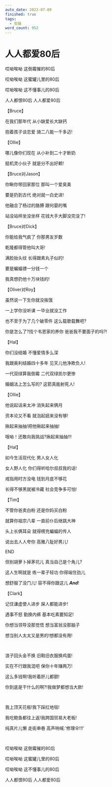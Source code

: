 ```yaml
---
auto_date: 2022-07-09
finished: true
tags:
  - 剪辑
word_count: 952
---
```


# 人人都爱80后

哎呦唉呦 这倒霉摧的80后

哎呦唉呦 这蜜罐儿里的80后

哎呦唉呦 这不懂事儿的80后

人人都恨80后 人人都爱80后

【Bruce】

在我们那年代 从小缺爱长大缺钙

抱着孩子谈恋爱 骑二八能一千多迈!

【Ollie】

哪儿像你们现在 从小补到二十才断奶

挺机灵小伙子 就是分不出好赖!

【Bruce对Jason】

你瞅你带回家那位 那叫一个爱臭美

要是扔到古代 绝对就一白史进!

他融合了杨过的胳膊 跟何晏的嘴

站没站样坐没坐样 花钱大手大脚没完没了!

【Bruce对Dick】

你能给我气疯了 你那男友岁数

乾隆都得管他叫大哥!

满脸抬头纹 长得跟素丸子似的!

要是蝙蝠镖一分钱一个

我真想扔他十万块钱的!

【Oliver对Roy】

虽然说一下生你就没挨饿

一上学你没听课 一毕业就没工作

也不至于为了几个破零件 这么载歌载舞吧?

你是怎么了?找个韦恩家的养你 爸爸我不要面子的吗?!

【Hal】

你们没结婚 不懂爱情多么深

我跟奥利结婚四十多年 见天儿他净欺负人!

一代双绿算我倒霉 二代双绿凯尔更惨

婚姻法上怎么写的? 这箭真能射死人!

【Ollie】

他说起话来太冲 消失起来俩月

资本论又不看 就泡起妞来没有够!

揪起来抽抽!把他揪起来抽抽!

哦呦！还敢向我挑战?揪起来抽抽!!!

【Hal】

如今生活现代化 男人女人化

女人野人化 你们得听哈尔叔叔我的话!

戒指用时方没电 钱到月底不够花

长得不够黑就被冷藏 社会竞争多可怕!

【Tim】

不管你爸卖白粉 还是你妈买白粉

就算你祖宗八辈 一直前仆后继跳大神

头上长俩耳朵 就得楞充蝙蝠的传人

说出去人人夸你 高雅八耻好男儿!

END

但别胡萝卜掉茅坑儿 真当自己是个角儿?

这人生啊就是 练一辈子轻功 你得端住劲儿

想舒服了没门儿! 容不得你跟这儿 ***And***!

【Clark】

记住谦虚使人进步 屎人都能进步!

遇事不怒 勤换内裤 基本吃素要知足!

你想当领导没那觉悟 想当富翁没那脑子

想当别人太太又是男的!想都没有用!

<br>

浪子回头金不换 旧鞋旧衣服换鸡蛋!

实在不行跟我混吧 保你十年赚两万!

这么多钱啊!我听着肝儿都颤!

你到底是干什么的啊?!我做梦都想当大款!

<br>

我上顶天花板!我下踩红地毯!

我吃鲍鱼都往上返!我跨国贸易大老板!

纯真片儿懒 走街串巷 高声呐喊:'修理伞!!!'

<br>

哎呦唉呦 这倒霉摧的80后

哎呦唉呦 这蜜罐儿里的80后

哎呦唉呦 这不懂事儿的80后

人人都恨80后 人人都爱80后
